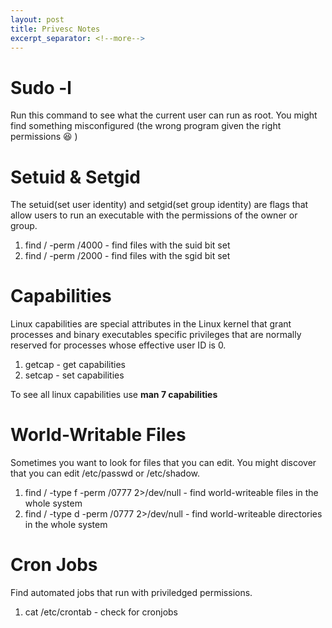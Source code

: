 ```yaml
---
layout: post
title: Privesc Notes
excerpt_separator: <!--more-->
---
```


<!--more-->

# Sudo -l
Run this command to see what the current user can run as root. You might find something misconfigured (the wrong program given the right permissions :laughing: )

# Setuid & Setgid
The setuid(set user identity) and setgid(set group identity) are flags that allow users to run an executable with the permissions of the owner or group.

1. find / -perm /4000  - find files with the suid bit set
2. find / -perm /2000 - find files with the sgid bit set

# Capabilities
Linux capabilities are special attributes in the Linux kernel that grant processes and binary executables specific privileges that are normally reserved for processes whose effective user ID is 0.

1. getcap - get capabilities
2. setcap - set capabilities

To see all linux capabilities use **man 7 capabilities**

# World-Writable Files
Sometimes you want to look for files that you can edit. You might discover that you can edit /etc/passwd or /etc/shadow.

1. find / -type f -perm /0777 2>/dev/null - find world-writeable files in the whole system
2. find / -type d -perm /0777 2>/dev/null - find world-writeable directories in the whole system

# Cron Jobs
Find automated jobs that run with priviledged permissions.

1. cat /etc/crontab - check for cronjobs
